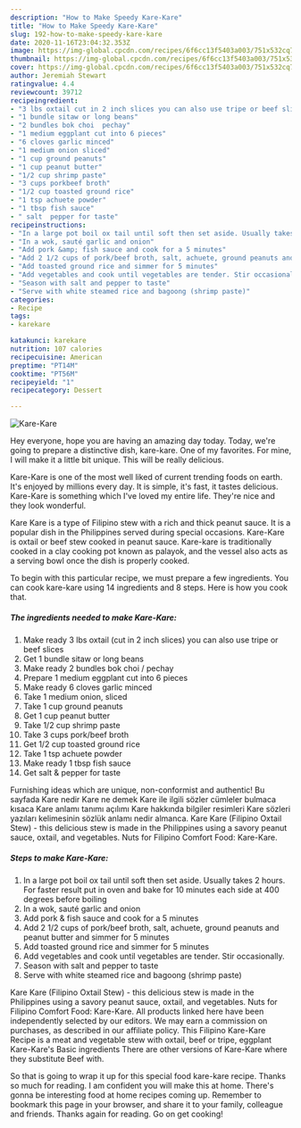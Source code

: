 ```yaml
---
description: "How to Make Speedy Kare-Kare"
title: "How to Make Speedy Kare-Kare"
slug: 192-how-to-make-speedy-kare-kare
date: 2020-11-16T23:04:32.353Z
image: https://img-global.cpcdn.com/recipes/6f6cc13f5403a003/751x532cq70/kare-kare-recipe-main-photo.jpg
thumbnail: https://img-global.cpcdn.com/recipes/6f6cc13f5403a003/751x532cq70/kare-kare-recipe-main-photo.jpg
cover: https://img-global.cpcdn.com/recipes/6f6cc13f5403a003/751x532cq70/kare-kare-recipe-main-photo.jpg
author: Jeremiah Stewart
ratingvalue: 4.4
reviewcount: 39712
recipeingredient:
- "3 lbs oxtail cut in 2 inch slices you can also use tripe or beef slices"
- "1 bundle sitaw or long beans"
- "2 bundles bok choi  pechay"
- "1 medium eggplant cut into 6 pieces"
- "6 cloves garlic minced"
- "1 medium onion sliced"
- "1 cup ground peanuts"
- "1 cup peanut butter"
- "1/2 cup shrimp paste"
- "3 cups porkbeef broth"
- "1/2 cup toasted ground rice"
- "1 tsp achuete powder"
- "1 tbsp fish sauce"
- " salt  pepper for taste"
recipeinstructions:
- "In a large pot boil ox tail until soft then set aside. Usually takes 2 hours. For faster result put in oven and bake for 10 minutes each side at 400 degrees before boiling"
- "In a wok, sauté garlic and onion"
- "Add pork &amp; fish sauce and cook for a 5 minutes"
- "Add 2 1/2 cups of pork/beef broth, salt, achuete, ground peanuts and peanut butter and simmer for 5 minutes"
- "Add toasted ground rice and simmer for 5 minutes"
- "Add vegetables and cook until vegetables are tender. Stir occasionally."
- "Season with salt and pepper to taste"
- "Serve with white steamed rice and bagoong (shrimp paste)"
categories:
- Recipe
tags:
- karekare

katakunci: karekare 
nutrition: 107 calories
recipecuisine: American
preptime: "PT14M"
cooktime: "PT56M"
recipeyield: "1"
recipecategory: Dessert

---
```



![Kare-Kare](https://img-global.cpcdn.com/recipes/6f6cc13f5403a003/751x532cq70/kare-kare-recipe-main-photo.jpg)

Hey everyone, hope you are having an amazing day today. Today, we're going to prepare a distinctive dish, kare-kare. One of my favorites. For mine, I will make it a little bit unique. This will be really delicious.

Kare-Kare is one of the most well liked of current trending foods on earth. It's enjoyed by millions every day. It is simple, it's fast, it tastes delicious. Kare-Kare is something which I've loved my entire life. They're nice and they look wonderful.

Kare Kare is a type of Filipino stew with a rich and thick peanut sauce. It is a popular dish in the Philippines served during special occasions. Kare-Kare is oxtail or beef stew cooked in peanut sauce. Kare-kare is traditionally cooked in a clay cooking pot known as palayok, and the vessel also acts as a serving bowl once the dish is properly cooked.


To begin with this particular recipe, we must prepare a few ingredients. You can cook kare-kare using 14 ingredients and 8 steps. Here is how you cook that.

<!--inarticleads1-->

##### The ingredients needed to make Kare-Kare:

1. Make ready 3 lbs oxtail (cut in 2 inch slices) you can also use tripe or beef slices
1. Get 1 bundle sitaw or long beans
1. Make ready 2 bundles bok choi / pechay
1. Prepare 1 medium eggplant cut into 6 pieces
1. Make ready 6 cloves garlic minced
1. Take 1 medium onion, sliced
1. Take 1 cup ground peanuts
1. Get 1 cup peanut butter
1. Take 1/2 cup shrimp paste
1. Take 3 cups pork/beef broth
1. Get 1/2 cup toasted ground rice
1. Take 1 tsp achuete powder
1. Make ready 1 tbsp fish sauce
1. Get  salt &amp; pepper for taste


Furnishing ideas which are unique, non-conformist and authentic! Bu sayfada Kare nedir Kare ne demek Kare ile ilgili sözler cümleler bulmaca kısaca Kare anlamı tanımı açılımı Kare hakkında bilgiler resimleri Kare sözleri yazıları kelimesinin sözlük anlamı nedir almanca. Kare Kare (Filipino Oxtail Stew) - this delicious stew is made in the Philippines using a savory peanut sauce, oxtail, and vegetables. Nuts for Filipino Comfort Food: Kare-Kare. 

<!--inarticleads2-->

##### Steps to make Kare-Kare:

1. In a large pot boil ox tail until soft then set aside. Usually takes 2 hours. For faster result put in oven and bake for 10 minutes each side at 400 degrees before boiling
1. In a wok, sauté garlic and onion
1. Add pork &amp; fish sauce and cook for a 5 minutes
1. Add 2 1/2 cups of pork/beef broth, salt, achuete, ground peanuts and peanut butter and simmer for 5 minutes
1. Add toasted ground rice and simmer for 5 minutes
1. Add vegetables and cook until vegetables are tender. Stir occasionally.
1. Season with salt and pepper to taste
1. Serve with white steamed rice and bagoong (shrimp paste)


Kare Kare (Filipino Oxtail Stew) - this delicious stew is made in the Philippines using a savory peanut sauce, oxtail, and vegetables. Nuts for Filipino Comfort Food: Kare-Kare. All products linked here have been independently selected by our editors. We may earn a commission on purchases, as described in our affiliate policy. This Filipino Kare-Kare Recipe is a meat and vegetable stew with oxtail, beef or tripe, eggplant Kare-Kare&#39;s Basic ingredients There are other versions of Kare-Kare where they substitute Beef with. 

So that is going to wrap it up for this special food kare-kare recipe. Thanks so much for reading. I am confident you will make this at home. There's gonna be interesting food at home recipes coming up. Remember to bookmark this page in your browser, and share it to your family, colleague and friends. Thanks again for reading. Go on get cooking!
